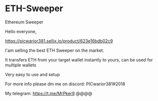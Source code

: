 # ETH-Sweeper
Ethereum Sweeper

Hello everyone,

https://picwarior381.sellix.io/product/623e16bdb02c9

I'am selling the best ETH Sweeper on the market.

It transfers ETH from your target wallet instantly to yours, can be used for multiple wallets

Very easy to use and setup

For more info please dm me on discord: PICwarior381#2018

My telegram: https://t.me/MrPker9
@@@@
